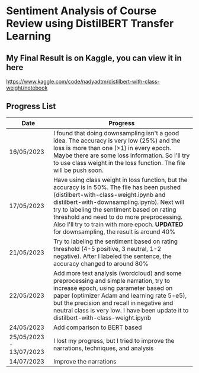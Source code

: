 # Sentiment Analysis of Course Review using DistilBERT Transfer Learning

## My Final Result is on Kaggle, you can view it in here
https://www.kaggle.com/code/nadyadtm/distilbert-with-class-weight/notebook

## Progress List

| Date  | Progress |
| ------------- | ------------- |
| 16/05/2023  | I found that doing downsampling isn't a good idea. The accuracy is very low (25%) and the loss is more than one (>1) in every epoch. Maybe there are some loss information. So I'll try to use class weight in the loss function. The file will be push soon.  |
| 17/05/2023 | Have using class weight in loss function, but the accuracy is in 50%. The file has been pushed (distilbert-with-class-weight.ipynb and distilbert-with-downsampling.ipynb). Next will try to labeling the sentiment based on rating threshold and need to do more preprocessing. Also I'll try to train with more epoch. **UPDATED** for downsampling, the result is around 40%|
| 21/05/2023 | Try to labeling the sentiment based on rating threshold (4-5 positive, 3 neutral, 1-2 negative). After I labeled the sentence, the accuracy changed to around 80% |
| 22/05/2023 | Add more text analysis (wordcloud) and some preprocessing and simple narration, try to increase epoch, using parameter based on paper (optimizer Adam and learning rate 5-e5), but the precision and recall in negative and neutral class is very low. I have been update it to distilbert-with-class-weight.ipynb |
| 24/05/2023 | Add comparison to BERT based |
| 25/05/2023 - 13/07/2023 | I lost my progress, but I tried to improve the narrations, techniques, and analysis |
| 14/07/2023 | Improve the narrations |
